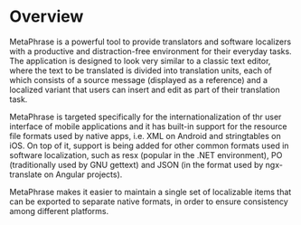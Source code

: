 # Overview

MetaPhrase is a powerful tool to provide translators and software localizers with a productive and distraction-free environment for their everyday tasks. The application is designed to look very similar to a classic text editor, where the text to be translated is divided into translation units, each of which consists of a source message (displayed as a reference) and a localized variant that users can insert and edit as part of their translation task.

MetaPhrase is targeted specifically for the internationalization of thr user interface of mobile applications and it has built-in support for the resource file formats used by native apps, i.e. XML on Android and stringtables on iOS. On top of it, support is being added for other common formats used in software localization, such as resx (popular in the .NET environment), PO (traditionally used by GNU gettext) and JSON (in the format used by ngx-translate on Angular projects).

MetaPhrase makes it easier to maintain a single set of localizable items that can be exported to separate native formats, in order to ensure consistency among different platforms.
